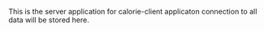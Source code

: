 This is the server application for calorie-client applicaton connection to all
data will be stored here.